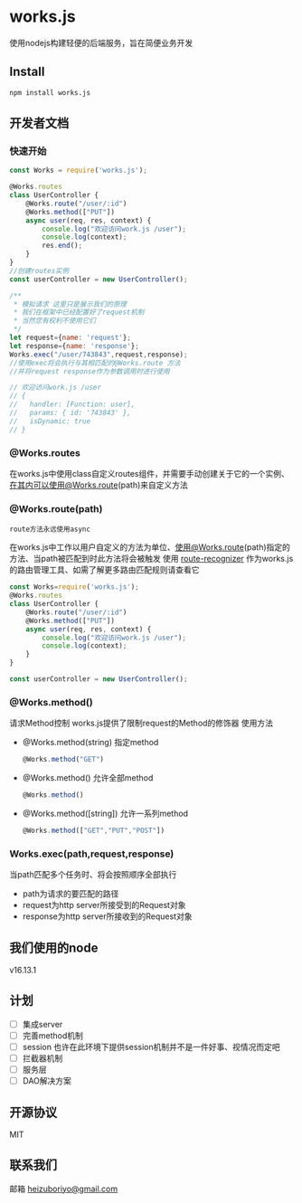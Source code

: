 # works.js

使用nodejs构建轻便的后端服务，旨在简便业务开发

## Install

```bash
npm install works.js
```

## 开发者文档

### 快速开始

```js
const Works = require('works.js');

@Works.routes
class UserController {
    @Works.route("/user/:id")
    @Works.method(["PUT"])
    async user(req, res, context) {
        console.log("欢迎访问work.js /user");
        console.log(context);
        res.end();
    }
}
//创建routes实例
const userController = new UserController();

/**
 * 模拟请求 这里只是展示我们的原理 
 * 我们在框架中已经配置好了request机制
 * 当然您有权利不使用它们
 */
let request={name: 'request'};
let response={name: 'response'};
Works.exec("/user/743843",request,response);
//使用exec将会执行与其相匹配的@Works.route 方法
//并将request response作为参数调用时进行使用

// 欢迎访问work.js /user
// {
//   handler: [Function: user],
//   params: { id: '743843' },
//   isDynamic: true
// }
```

### @Works.routes

在works.js中使用class自定义routes组件，并需要手动创建关于它的一个实例、在其内可以使用@Works.route(path)来自定义方法

### @Works.route(path)

`route方法永远使用async`

在works.js中工作以用户自定义的方法为单位、使用@Works.route(path)指定的方法、当path被匹配到时此方法将会被触发
使用 [route-recognizer](https://github.com/tildeio/route-recognizer) 作为works.js的路由管理工具、如需了解更多路由匹配规则请查看它

```js
const Works=require('works.js');
@Works.routes
class UserController {
    @Works.route("/user/:id")
    @Works.method(["PUT"])
    async user(req, res, context) {
        console.log("欢迎访问work.js /user");
        console.log(context);
    }
}

const userController = new UserController();
```

### @Works.method()

请求Method控制
works.js提供了限制request的Method的修饰器
使用方法

* @Works.method(string) 指定method
    ```js
    @Works.method("GET")
    ```
* @Works.method() 允许全部method
    ```js
    @Works.method()
    ```
* @Works.method([string]) 允许一系列method
    ```js
    @Works.method(["GET","PUT","POST"])
    ```

### Works.exec(path,request,response)

当path匹配多个任务时、将会按照顺序全部执行

* path为请求的要匹配的路径
* request为http server所接受到的Request对象
* response为http server所接收到的Request对象

## 我们使用的node

v16.13.1

## 计划

* [ ] 集成server
* [ ] 完善method机制
* [ ] session 也许在此环境下提供session机制并不是一件好事、视情况而定吧
* [ ] 拦截器机制
* [ ] 服务层
* [ ] DAO解决方案

## 开源协议

MIT

## 联系我们

邮箱 heizuboriyo@gmail.com
